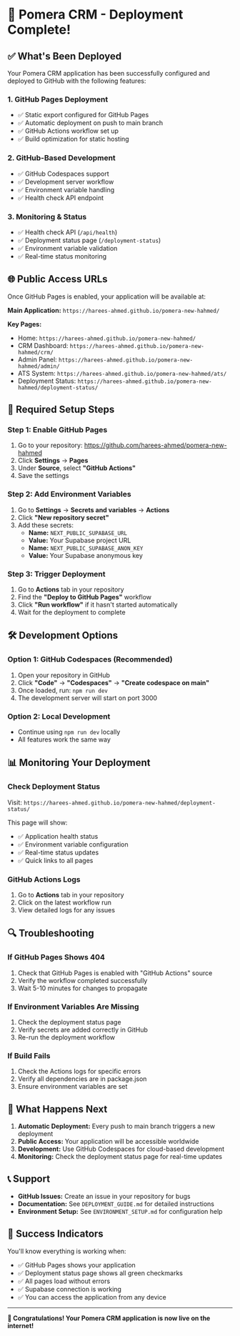 # 🎉 Pomera CRM - Deployment Complete!

## ✅ What's Been Deployed

Your Pomera CRM application has been successfully configured and deployed to GitHub with the following features:

### 1. **GitHub Pages Deployment**
- ✅ Static export configured for GitHub Pages
- ✅ Automatic deployment on push to main branch
- ✅ GitHub Actions workflow set up
- ✅ Build optimization for static hosting

### 2. **GitHub-Based Development**
- ✅ GitHub Codespaces support
- ✅ Development server workflow
- ✅ Environment variable handling
- ✅ Health check API endpoint

### 3. **Monitoring & Status**
- ✅ Health check API (`/api/health`)
- ✅ Deployment status page (`/deployment-status`)
- ✅ Environment variable validation
- ✅ Real-time status monitoring

## 🌐 Public Access URLs

Once GitHub Pages is enabled, your application will be available at:

**Main Application:** `https://harees-ahmed.github.io/pomera-new-hahmed/`

**Key Pages:**
- Home: `https://harees-ahmed.github.io/pomera-new-hahmed/`
- CRM Dashboard: `https://harees-ahmed.github.io/pomera-new-hahmed/crm/`
- Admin Panel: `https://harees-ahmed.github.io/pomera-new-hahmed/admin/`
- ATS System: `https://harees-ahmed.github.io/pomera-new-hahmed/ats/`
- Deployment Status: `https://harees-ahmed.github.io/pomera-new-hahmed/deployment-status/`

## 🔧 Required Setup Steps

### Step 1: Enable GitHub Pages
1. Go to your repository: https://github.com/harees-ahmed/pomera-new-hahmed
2. Click **Settings** → **Pages**
3. Under **Source**, select **"GitHub Actions"**
4. Save the settings

### Step 2: Add Environment Variables
1. Go to **Settings** → **Secrets and variables** → **Actions**
2. Click **"New repository secret"**
3. Add these secrets:
   - **Name:** `NEXT_PUBLIC_SUPABASE_URL`
   - **Value:** Your Supabase project URL
   - **Name:** `NEXT_PUBLIC_SUPABASE_ANON_KEY`
   - **Value:** Your Supabase anonymous key

### Step 3: Trigger Deployment
1. Go to **Actions** tab in your repository
2. Find the **"Deploy to GitHub Pages"** workflow
3. Click **"Run workflow"** if it hasn't started automatically
4. Wait for the deployment to complete

## 🛠️ Development Options

### Option 1: GitHub Codespaces (Recommended)
1. Open your repository in GitHub
2. Click **"Code"** → **"Codespaces"** → **"Create codespace on main"**
3. Once loaded, run: `npm run dev`
4. The development server will start on port 3000

### Option 2: Local Development
- Continue using `npm run dev` locally
- All features work the same way

## 📊 Monitoring Your Deployment

### Check Deployment Status
Visit: `https://harees-ahmed.github.io/pomera-new-hahmed/deployment-status/`

This page will show:
- ✅ Application health status
- ✅ Environment variable configuration
- ✅ Real-time status updates
- ✅ Quick links to all pages

### GitHub Actions Logs
1. Go to **Actions** tab in your repository
2. Click on the latest workflow run
3. View detailed logs for any issues

## 🔍 Troubleshooting

### If GitHub Pages Shows 404
1. Check that GitHub Pages is enabled with "GitHub Actions" source
2. Verify the workflow completed successfully
3. Wait 5-10 minutes for changes to propagate

### If Environment Variables Are Missing
1. Check the deployment status page
2. Verify secrets are added correctly in GitHub
3. Re-run the deployment workflow

### If Build Fails
1. Check the Actions logs for specific errors
2. Verify all dependencies are in package.json
3. Ensure environment variables are set

## 🚀 What Happens Next

1. **Automatic Deployment:** Every push to main branch triggers a new deployment
2. **Public Access:** Your application will be accessible worldwide
3. **Development:** Use GitHub Codespaces for cloud-based development
4. **Monitoring:** Check the deployment status page for real-time updates

## 📞 Support

- **GitHub Issues:** Create an issue in your repository for bugs
- **Documentation:** See `DEPLOYMENT_GUIDE.md` for detailed instructions
- **Environment Setup:** See `ENVIRONMENT_SETUP.md` for configuration help

## 🎯 Success Indicators

You'll know everything is working when:
- ✅ GitHub Pages shows your application
- ✅ Deployment status page shows all green checkmarks
- ✅ All pages load without errors
- ✅ Supabase connection is working
- ✅ You can access the application from any device

---

**🎉 Congratulations! Your Pomera CRM application is now live on the internet!**
